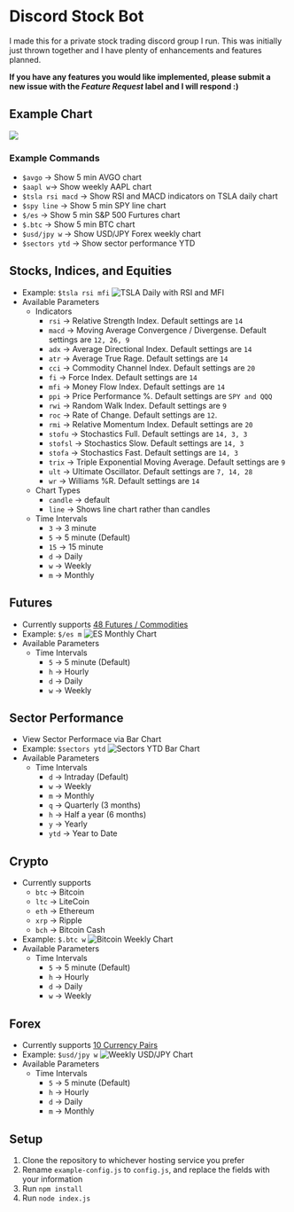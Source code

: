 # Discord Stock Bot
I made this for a private stock trading discord group I run. This was initially just thrown together and I have plenty of enhancements and features planned.

**If you have any features you would like implemented, please submit a new issue with the _Feature Request_ label and I will respond :\)**

## Example Chart
![](https://cdn.discordapp.com/attachments/563555590086066188/587663025054547971/chart.ashxttmotyctast_csch_200psma_50sma_200sma_20rsi_b_14macd_b_12_26_9pdslrev1560172643487.png)

### Example Commands
- `$avgo` -> Show 5 min AVGO chart
- `$aapl w`-> Show weekly AAPL chart
- `$tsla rsi macd` -> Show RSI and MACD indicators on TSLA daily chart
- `$spy line` -> Show 5 min SPY line chart
- `$/es` -> Show 5 min S&P 500 Furtures chart
- `$.btc` -> Show 5 min BTC chart
- `$usd/jpy w` -> Show USD/JPY Forex weekly chart
- `$sectors ytd` -> Show sector performance YTD 

## Stocks, Indices, and Equities
- Example:
`$tsla rsi mfi`
![TSLA Daily with RSI and MFI](https://cdn.discordapp.com/attachments/563558685608116254/589570549412397083/chart.ashxttslatyctast_csch_200psma_50sma_200sma_20mfi_b_14rsi_b_14pdslrev1560172643487.png)
- Available Parameters
    - Indicators
        - `rsi` -> Relative Strength Index. Default settings are `14`
        - `macd` -> Moving Average Convergence / Divergense. Default settings are `12, 26, 9`
        - `adx` -> Average Directional Index. Default settings are `14`
        - `atr` -> Average True Rage. Default settings are `14`
        - `cci` -> Commodity Channel Index. Default settings are `20`
        - `fi` -> Force Index. Default settings are `14`
        - `mfi` -> Money Flow Index. Default settings are `14`
        - `ppi` -> Price Performance %. Default settings are `SPY and QQQ`
        - `rwi` -> Random Walk Index. Default settings are `9`
        - `roc` -> Rate of Change. Default settings are `12`.
        - `rmi` -> Relative Momentum Index. Default settings are `20`
        - `stofu` -> Stochastics Full. Default settings are `14, 3, 3`
        - `stofsl` -> Stochastics Slow. Default settings are `14, 3`
        - `stofa` -> Stochastics Fast. Default settings are `14, 3`
        - `trix` -> Triple Exponential Moving Average. Default settings are `9`
        - `ult` -> Ultimate Oscillator. Default settings are `7, 14, 28`
        - `wr` -> Williams %R. Default settings are `14`
    - Chart Types
        - `candle` -> default
        - `line` -> Shows line chart rather than candles
    - Time Intervals
        - `3` -> 3 minute
        - `5` -> 5 minute (Default)
        - `15` -> 15 minute
        - `d` -> Daily
        - `w` -> Weekly
        - `m` -> Monthly

## Futures
- Currently supports [48 Futures / Commodities](https://elite.finviz.com/futures_charts.ashx)
- Example:
`$/es m`
![ES Monthly Chart](https://cdn.discordapp.com/attachments/563558685608116254/589569415339704330/espm1rev1560172643487.png)
- Available Parameters
    - Time Intervals
        - `5` -> 5 minute (Default)
        - `h` -> Hourly
        - `d` -> Daily
        - `w` -> Weekly 

## Sector Performance
- View Sector Performace via Bar Chart
- Example:
`$sectors ytd`
![Sectors YTD Bar Chart](https://cdn.discordapp.com/attachments/563558685608116254/589573029252825108/grp_image.ashxbar_sector_ytd.png)
- Available Parameters
    - Time Intervals
        - `d` -> Intraday (Default)
        - `w` -> Weekly
        - `m` -> Monthly
        - `q` -> Quarterly (3 months)
        - `h` -> Half a year (6 months)
        - `y` -> Yearly
        - `ytd` -> Year to Date
 
## Crypto
- Currently supports
    - `btc` -> Bitcoin
    - `ltc` -> LiteCoin
    - `eth` -> Ethereum
    - `xrp` -> Ripple
    - `bch` -> Bitcoin Cash
- Example:
`$.btc w`
![Bitcoin Weekly Chart](https://cdn.discordapp.com/attachments/563558685608116254/589571839848611840/fx_image.ashxbtcusd_w1_l.png)
- Available Parameters
    - Time Intervals
        - `5` -> 5 minute (Default)
        - `h` -> Hourly
        - `d` -> Daily
        - `w` -> Weekly 

## Forex
- Currently supports [10 Currency Pairs](https://elite.finviz.com/forex_charts.ashx)
- Example:
`$usd/jpy w`
![Weekly USD/JPY Chart](https://cdn.discordapp.com/attachments/563558685608116254/589574723760029707/fx_image.ashxusdjpy_w1_l.png)
- Available Parameters
    - Time Intervals
        - `5` -> 5 minute (Default)
        - `h` -> Hourly
        - `d` -> Daily
        - `m` -> Monthly


## Setup

1. Clone the repository to whichever hosting service you prefer
2. Rename `example-config.js` to `config.js`, and replace the fields with your information
3. Run `npm install`
3. Run `node index.js`

